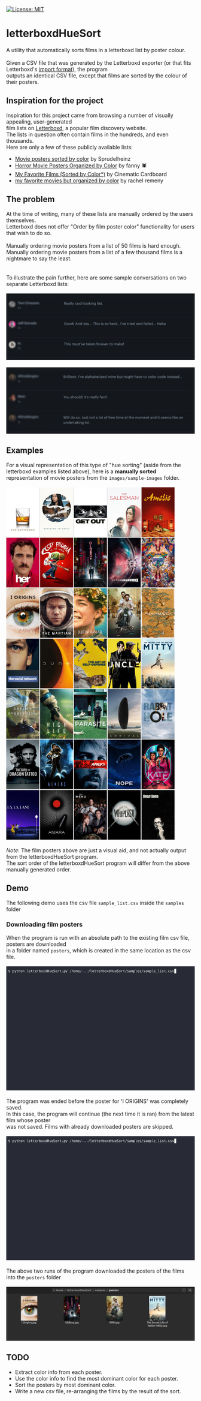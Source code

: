 [![License: MIT](https://img.shields.io/badge/License-MIT-green.svg)](https://opensource.org/licenses/MIT)

# letterboxdHueSort

A utility that automatically sorts films in a letterboxd list by poster colour.
\
\
Given a CSV file that was generated by the Letterboxd exporter (or that fits Letterboxd's [import format](https://letterboxd.com/about/importing-data/)), the program
\
outputs an identical CSV file, except that films are sorted by the colour of their posters.

## Inspiration for the project

Inspiration for this project came from browsing a number of visually appealing, user-generated
\
film lists on [Letterboxd](https://letterboxd.com/), a popular film discovery website.
\
The lists in question often contain films in the hundreds, and even thousands.
\
Here are only a few of these publicly available lists:

- [Movie posters sorted by color](https://letterboxd.com/sprudelheinz/list/movie-posters-sorted-by-color/) by Sprudelheinz
- [Horror Movie Posters Organized by Color](https://letterboxd.com/cwspnn/list/horror-movie-posters-organized-by-color-1/) by  fanny 🕷
- [My Favorite Films (Sorted by Color*)](https://letterboxd.com/cinemacardboard/list/my-favorite-films-sorted-by-color/) by  Cinematic Cardboard
- [my favorite movies but organized by color](https://letterboxd.com/rachel_remeny/list/my-favorite-movies-but-organized-by-color/) by  rachel remeny

## The problem

At the time of writing, many of these lists are manually ordered by the users themselves.
\
Letterboxd does not offer "Order by film poster color" functionality for users that wish to do so.
\
\
Manually ordering movie posters from a list of 50 films is hard enough.
\
Manually ordering movie posters from a list of a few thousand films is a nightmare to say the least.
\
\
\
To illustrate the pain further, here are some sample conversations on two separate Letterboxd lists:
\
\
![user-tried-to-sort-by-color-but-failed](images/problem-to-solve/tried-and-failed.jpeg)
\
\
![user-does-not-have-free-time-to-sort-by-color](images/problem-to-solve/no-free-time.jpeg)

## Examples

For a visual representation of this type of "hue sorting" (aside from the letterboxd examples listed above), here is a **manually sorted**
\
representation of movie posters from the `images/sample-images` folder.
\
\
![approximate-order-of-manually-sorted-film-posters](images/manual-sort-examples/manual-sort-of-test-images.jpg)
\
\
_Note_: The film posters above are just a visual aid, and not actually output from the letterboxdHueSort program.
\
The sort order of the letterboxdHueSort program will differ from the above manually generated order.

## Demo

The following demo uses the csv file `sample_list.csv` inside the `samples` folder

### Downloading film posters

When the program is run with an absolute path to the existing film csv file, posters are downloaded
\
in a folder named `posters`, which is created in the same location as the csv file.
\
\
![posters-being-downloaded-into-posters-folder](images/gifs/get-posters.gif)
\
\
The program was ended before the poster for 'I ORIGINS' was completely saved.
\
In this case, the program will continue (the next time it is ran) from the latest film whose poster
\
was not saved. Films with already downloaded posters are skipped.
\
\
![existing-posters-being-skipped](images/gifs/resume-downloads.gif)
\
\
The above two runs of the program downloaded the posters of the films into the `posters` folder
\
\
![posters-downloaded-into-the-posters-folder](images/posters-folder/downloaded-posters.png)

## TODO

- Extract color info from each poster.
- Use the color info to find the most dominant color for each poster.
- Sort the posters by most dominant color.
- Write a new csv file, re-arranging the films by the result of the sort.
